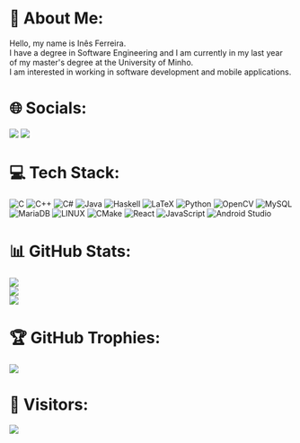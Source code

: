 # 💫 About Me:
Hello, my name is Inês Ferreira.<br>I have a degree in Software Engineering and I am currently in my last year of my master's degree at the University of Minho.<br>I am interested in working in software development and mobile applications.


# 🌐 Socials:
<a href = "mailto:ines.nogueiraf@gmail.com"><img src="https://img.shields.io/badge/Gmail-fcfcfc?style=for-the-badge&logo=gmail&logoColor=red"></a>
<a href="https://www.linkedin.com/in/in%C3%AAs-ferreira-17646b258/" target="_blank"><img src="https://img.shields.io/badge/-LinkedIn-%230077B5?style=for-the-badge&logo=linkedin&logoColor=white" target="_blank"></a>

# 💻 Tech Stack:
![C](https://img.shields.io/badge/c-%2300599C.svg?style=for-the-badge&logo=c&logoColor=white) ![C++](https://img.shields.io/badge/c++-%2300599C.svg?style=for-the-badge&logo=c%2B%2B&logoColor=white) ![C#](https://img.shields.io/badge/c%23-%23239120.svg?style=for-the-badge&logo=c-sharp&logoColor=white) ![Java](https://img.shields.io/badge/java-%23ED8B00.svg?style=for-the-badge&logo=java&logoColor=white) ![Haskell](https://img.shields.io/badge/Haskell-5e5086?style=for-the-badge&logo=haskell&logoColor=white) ![LaTeX](https://img.shields.io/badge/latex-%23008080.svg?style=for-the-badge&logo=latex&logoColor=white) ![Python](https://img.shields.io/badge/python-3670A0?style=for-the-badge&logo=python&logoColor=ffdd54) ![OpenCV](https://img.shields.io/badge/opencv-%23white.svg?style=for-the-badge&logo=opencv&logoColor=white) ![MySQL](https://img.shields.io/badge/mysql-%233348b5.svg?style=for-the-badge&logo=mysql&logoColor=white) ![MariaDB](https://img.shields.io/badge/MariaDB-003545?style=for-the-badge&logo=mariadb&logoColor=white) ![LINUX](https://img.shields.io/badge/Linux-FCC624?style=for-the-badge&logo=linux&logoColor=black) ![CMake](https://img.shields.io/badge/CMake-%23b81604.svg?style=for-the-badge&logo=cmake&logoColor=white)
![React](https://img.shields.io/badge/React-%23008FBA.svg?style=for-the-badge&logo=react&logoColor=white)  ![JavaScript](https://img.shields.io/badge/JavaScript-%23ED8B00.svg?style=for-the-badge&logo=javascript&logoColor=white) ![Android Studio](https://img.shields.io/badge/AndroidStudio-%230ca6ed.svg?style=for-the-badge&logo=androidstudio&logoColor=white)

# 📊 GitHub Stats:
![](https://github-readme-stats.vercel.app/api?username=inesferreira18&theme=dark&hide_border=false&include_all_commits=false&count_private=false)<br/>
![](https://github-readme-streak-stats.herokuapp.com/?user=inesferreira18&theme=dark&hide_border=false)<br/>
![](https://github-readme-stats.vercel.app/api/top-langs/?username=inesferreira18&theme=dark&hide_border=false&include_all_commits=false&count_private=false&layout=compact)

# 🏆 GitHub Trophies:
![](https://github-profile-trophy.vercel.app/?username=inesferreira18&theme=nord&no-frame=true&no-bg=true&margin-w=4)

# 👤 Visitors:
<a href="https://visitcount.itsvg.in">
  <img src="https://visitcount.itsvg.in/api?id=inesferreira18&label=Profile%20Views&color=0&icon=0&pretty=false" />
</a>
